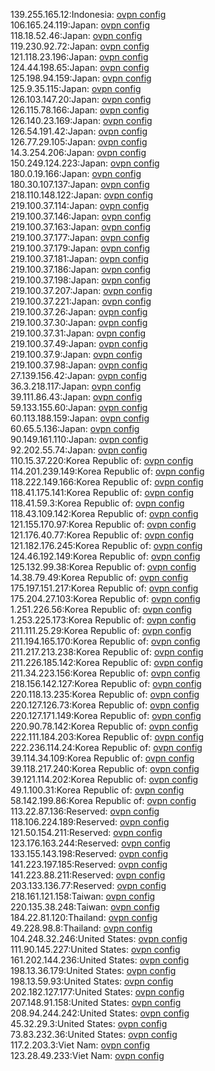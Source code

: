 139.255.165.12:Indonesia: [ovpn config](vpn/139_255_165_12.ovpn)  
106.165.24.119:Japan: [ovpn config](vpn/106_165_24_119.ovpn)  
118.18.52.46:Japan: [ovpn config](vpn/118_18_52_46.ovpn)  
119.230.92.72:Japan: [ovpn config](vpn/119_230_92_72.ovpn)  
121.118.23.196:Japan: [ovpn config](vpn/121_118_23_196.ovpn)  
124.44.198.65:Japan: [ovpn config](vpn/124_44_198_65.ovpn)  
125.198.94.159:Japan: [ovpn config](vpn/125_198_94_159.ovpn)  
125.9.35.115:Japan: [ovpn config](vpn/125_9_35_115.ovpn)  
126.103.147.20:Japan: [ovpn config](vpn/126_103_147_20.ovpn)  
126.115.78.166:Japan: [ovpn config](vpn/126_115_78_166.ovpn)  
126.140.23.169:Japan: [ovpn config](vpn/126_140_23_169.ovpn)  
126.54.191.42:Japan: [ovpn config](vpn/126_54_191_42.ovpn)  
126.77.29.105:Japan: [ovpn config](vpn/126_77_29_105.ovpn)  
14.3.254.206:Japan: [ovpn config](vpn/14_3_254_206.ovpn)  
150.249.124.223:Japan: [ovpn config](vpn/150_249_124_223.ovpn)  
180.0.19.166:Japan: [ovpn config](vpn/180_0_19_166.ovpn)  
180.30.107.137:Japan: [ovpn config](vpn/180_30_107_137.ovpn)  
218.110.148.122:Japan: [ovpn config](vpn/218_110_148_122.ovpn)  
219.100.37.114:Japan: [ovpn config](vpn/219_100_37_114.ovpn)  
219.100.37.146:Japan: [ovpn config](vpn/219_100_37_146.ovpn)  
219.100.37.163:Japan: [ovpn config](vpn/219_100_37_163.ovpn)  
219.100.37.177:Japan: [ovpn config](vpn/219_100_37_177.ovpn)  
219.100.37.179:Japan: [ovpn config](vpn/219_100_37_179.ovpn)  
219.100.37.181:Japan: [ovpn config](vpn/219_100_37_181.ovpn)  
219.100.37.186:Japan: [ovpn config](vpn/219_100_37_186.ovpn)  
219.100.37.198:Japan: [ovpn config](vpn/219_100_37_198.ovpn)  
219.100.37.207:Japan: [ovpn config](vpn/219_100_37_207.ovpn)  
219.100.37.221:Japan: [ovpn config](vpn/219_100_37_221.ovpn)  
219.100.37.26:Japan: [ovpn config](vpn/219_100_37_26.ovpn)  
219.100.37.30:Japan: [ovpn config](vpn/219_100_37_30.ovpn)  
219.100.37.31:Japan: [ovpn config](vpn/219_100_37_31.ovpn)  
219.100.37.49:Japan: [ovpn config](vpn/219_100_37_49.ovpn)  
219.100.37.9:Japan: [ovpn config](vpn/219_100_37_9.ovpn)  
219.100.37.98:Japan: [ovpn config](vpn/219_100_37_98.ovpn)  
27.139.156.42:Japan: [ovpn config](vpn/27_139_156_42.ovpn)  
36.3.218.117:Japan: [ovpn config](vpn/36_3_218_117.ovpn)  
39.111.86.43:Japan: [ovpn config](vpn/39_111_86_43.ovpn)  
59.133.155.60:Japan: [ovpn config](vpn/59_133_155_60.ovpn)  
60.113.188.159:Japan: [ovpn config](vpn/60_113_188_159.ovpn)  
60.65.5.136:Japan: [ovpn config](vpn/60_65_5_136.ovpn)  
90.149.161.110:Japan: [ovpn config](vpn/90_149_161_110.ovpn)  
92.202.55.74:Japan: [ovpn config](vpn/92_202_55_74.ovpn)  
110.15.37.220:Korea Republic of: [ovpn config](vpn/110_15_37_220.ovpn)  
114.201.239.149:Korea Republic of: [ovpn config](vpn/114_201_239_149.ovpn)  
118.222.149.166:Korea Republic of: [ovpn config](vpn/118_222_149_166.ovpn)  
118.41.175.141:Korea Republic of: [ovpn config](vpn/118_41_175_141.ovpn)  
118.41.59.3:Korea Republic of: [ovpn config](vpn/118_41_59_3.ovpn)  
118.43.109.142:Korea Republic of: [ovpn config](vpn/118_43_109_142.ovpn)  
121.155.170.97:Korea Republic of: [ovpn config](vpn/121_155_170_97.ovpn)  
121.176.40.77:Korea Republic of: [ovpn config](vpn/121_176_40_77.ovpn)  
121.182.176.245:Korea Republic of: [ovpn config](vpn/121_182_176_245.ovpn)  
124.46.192.149:Korea Republic of: [ovpn config](vpn/124_46_192_149.ovpn)  
125.132.99.38:Korea Republic of: [ovpn config](vpn/125_132_99_38.ovpn)  
14.38.79.49:Korea Republic of: [ovpn config](vpn/14_38_79_49.ovpn)  
175.197.151.217:Korea Republic of: [ovpn config](vpn/175_197_151_217.ovpn)  
175.204.27.103:Korea Republic of: [ovpn config](vpn/175_204_27_103.ovpn)  
1.251.226.56:Korea Republic of: [ovpn config](vpn/1_251_226_56.ovpn)  
1.253.225.173:Korea Republic of: [ovpn config](vpn/1_253_225_173.ovpn)  
211.111.25.29:Korea Republic of: [ovpn config](vpn/211_111_25_29.ovpn)  
211.194.165.170:Korea Republic of: [ovpn config](vpn/211_194_165_170.ovpn)  
211.217.213.238:Korea Republic of: [ovpn config](vpn/211_217_213_238.ovpn)  
211.226.185.142:Korea Republic of: [ovpn config](vpn/211_226_185_142.ovpn)  
211.34.223.156:Korea Republic of: [ovpn config](vpn/211_34_223_156.ovpn)  
218.156.142.127:Korea Republic of: [ovpn config](vpn/218_156_142_127.ovpn)  
220.118.13.235:Korea Republic of: [ovpn config](vpn/220_118_13_235.ovpn)  
220.127.126.73:Korea Republic of: [ovpn config](vpn/220_127_126_73.ovpn)  
220.127.171.149:Korea Republic of: [ovpn config](vpn/220_127_171_149.ovpn)  
220.90.78.142:Korea Republic of: [ovpn config](vpn/220_90_78_142.ovpn)  
222.111.184.203:Korea Republic of: [ovpn config](vpn/222_111_184_203.ovpn)  
222.236.114.24:Korea Republic of: [ovpn config](vpn/222_236_114_24.ovpn)  
39.114.34.109:Korea Republic of: [ovpn config](vpn/39_114_34_109.ovpn)  
39.118.217.240:Korea Republic of: [ovpn config](vpn/39_118_217_240.ovpn)  
39.121.114.202:Korea Republic of: [ovpn config](vpn/39_121_114_202.ovpn)  
49.1.100.31:Korea Republic of: [ovpn config](vpn/49_1_100_31.ovpn)  
58.142.199.86:Korea Republic of: [ovpn config](vpn/58_142_199_86.ovpn)  
113.22.87.136:Reserved: [ovpn config](vpn/113_22_87_136.ovpn)  
118.106.224.189:Reserved: [ovpn config](vpn/118_106_224_189.ovpn)  
121.50.154.211:Reserved: [ovpn config](vpn/121_50_154_211.ovpn)  
123.176.163.244:Reserved: [ovpn config](vpn/123_176_163_244.ovpn)  
133.155.143.198:Reserved: [ovpn config](vpn/133_155_143_198.ovpn)  
141.223.197.185:Reserved: [ovpn config](vpn/141_223_197_185.ovpn)  
141.223.88.211:Reserved: [ovpn config](vpn/141_223_88_211.ovpn)  
203.133.136.77:Reserved: [ovpn config](vpn/203_133_136_77.ovpn)  
218.161.121.158:Taiwan: [ovpn config](vpn/218_161_121_158.ovpn)  
220.135.38.248:Taiwan: [ovpn config](vpn/220_135_38_248.ovpn)  
184.22.81.120:Thailand: [ovpn config](vpn/184_22_81_120.ovpn)  
49.228.98.8:Thailand: [ovpn config](vpn/49_228_98_8.ovpn)  
104.248.32.246:United States: [ovpn config](vpn/104_248_32_246.ovpn)  
111.90.145.227:United States: [ovpn config](vpn/111_90_145_227.ovpn)  
161.202.144.236:United States: [ovpn config](vpn/161_202_144_236.ovpn)  
198.13.36.179:United States: [ovpn config](vpn/198_13_36_179.ovpn)  
198.13.59.93:United States: [ovpn config](vpn/198_13_59_93.ovpn)  
202.182.127.177:United States: [ovpn config](vpn/202_182_127_177.ovpn)  
207.148.91.158:United States: [ovpn config](vpn/207_148_91_158.ovpn)  
208.94.244.242:United States: [ovpn config](vpn/208_94_244_242.ovpn)  
45.32.29.3:United States: [ovpn config](vpn/45_32_29_3.ovpn)  
73.83.232.36:United States: [ovpn config](vpn/73_83_232_36.ovpn)  
117.2.203.3:Viet Nam: [ovpn config](vpn/117_2_203_3.ovpn)  
123.28.49.233:Viet Nam: [ovpn config](vpn/123_28_49_233.ovpn)  
